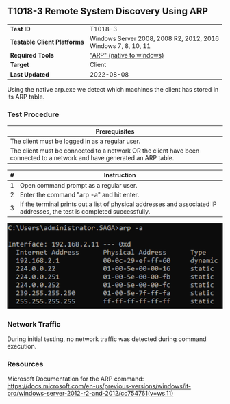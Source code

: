 ## T1018-3 Remote System Discovery Using ARP
|||
|-|-|
|**Test ID**|T1018-3|
|**Testable Client Platforms**|Windows Server 2008, 2008 R2, 2012, 2016<br>Windows 7, 8, 10, 11|
|**Required Tools**|["ARP" (native to windows)](https://docs.microsoft.com/en-us/previous-versions/windows/it-pro/windows-server-2012-r2-and-2012/cc754761(v=ws.11))|
|**Target**|Client|
|**Last Updated**|2022-08-08|

Using the native arp.exe we detect which machines the client has stored in its ARP table.

### Test Procedure
|Prerequisites|
|-|
|The client must be logged in as a regular user.|
|The client must be connected to a network OR the client have been connected to a network and have generated an ARP table.|

|#|Instruction|
|-|-|
|1|Open command prompt as a regular user.|
|2|Enter the command "arp -a" and hit enter.|
|3|If the terminal prints out a list of physical addresses and associated IP addresses, the test is completed successfully.|

<img src="T1018-3.png" height="200px">

### Network Traffic
During initial testing, no network traffic was detected during command execution. 

### Resources
Microsoft Documentation for the ARP command: 
https://docs.microsoft.com/en-us/previous-versions/windows/it-pro/windows-server-2012-r2-and-2012/cc754761(v=ws.11) 